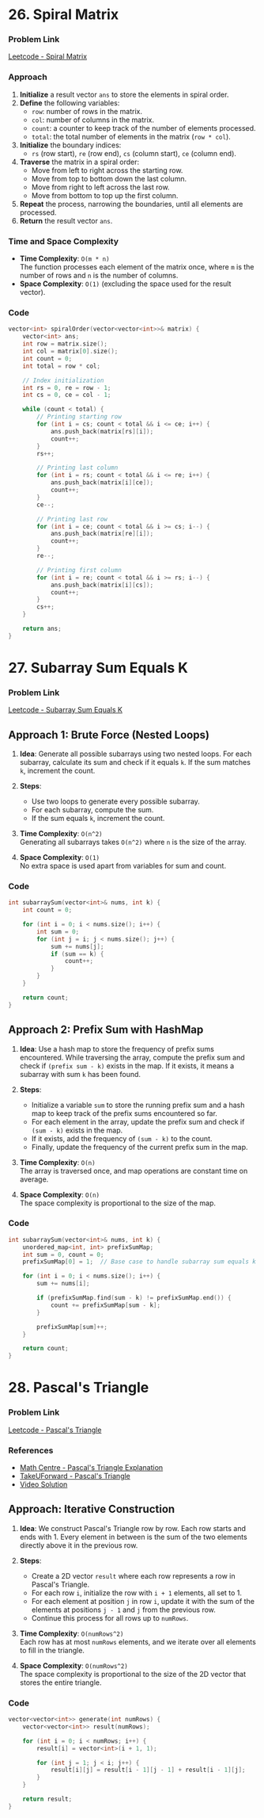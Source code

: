 # 26. Spiral Matrix

### Problem Link

[Leetcode - Spiral Matrix](https://leetcode.com/problems/spiral-matrix/description/)

### Approach

1. **Initialize** a result vector `ans` to store the elements in spiral order.
2. **Define** the following variables:
   - `row`: number of rows in the matrix.
   - `col`: number of columns in the matrix.
   - `count`: a counter to keep track of the number of elements processed.
   - `total`: the total number of elements in the matrix (`row * col`).
3. **Initialize** the boundary indices:
   - `rs` (row start), `re` (row end), `cs` (column start), `ce` (column end).
4. **Traverse** the matrix in a spiral order:
   - Move from left to right across the starting row.
   - Move from top to bottom down the last column.
   - Move from right to left across the last row.
   - Move from bottom to top up the first column.
5. **Repeat** the process, narrowing the boundaries, until all elements are processed.
6. **Return** the result vector `ans`.

### Time and Space Complexity

- **Time Complexity**: `O(m * n)`  
  The function processes each element of the matrix once, where `m` is the number of rows and `n` is the number of columns.
- **Space Complexity**: `O(1)` (excluding the space used for the result vector).

### Code

```cpp
vector<int> spiralOrder(vector<vector<int>>& matrix) {
    vector<int> ans;
    int row = matrix.size();
    int col = matrix[0].size();
    int count = 0;
    int total = row * col;

    // Index initialization
    int rs = 0, re = row - 1;
    int cs = 0, ce = col - 1;

    while (count < total) {
        // Printing starting row
        for (int i = cs; count < total && i <= ce; i++) {
            ans.push_back(matrix[rs][i]);
            count++;
        }
        rs++;

        // Printing last column
        for (int i = rs; count < total && i <= re; i++) {
            ans.push_back(matrix[i][ce]);
            count++;
        }
        ce--;

        // Printing last row
        for (int i = ce; count < total && i >= cs; i--) {
            ans.push_back(matrix[re][i]);
            count++;
        }
        re--;

        // Printing first column
        for (int i = re; count < total && i >= rs; i--) {
            ans.push_back(matrix[i][cs]);
            count++;
        }
        cs++;
    }

    return ans;
}
```

# 27. Subarray Sum Equals K

### Problem Link

[Leetcode - Subarray Sum Equals K](https://leetcode.com/problems/subarray-sum-equals-k/description/)

## Approach 1: Brute Force (Nested Loops)

1. **Idea**: Generate all possible subarrays using two nested loops. For each subarray, calculate its sum and check if it equals `k`. If the sum matches `k`, increment the count.
2. **Steps**:

   - Use two loops to generate every possible subarray.
   - For each subarray, compute the sum.
   - If the sum equals `k`, increment the count.

3. **Time Complexity**: `O(n^2)`  
   Generating all subarrays takes `O(n^2)` where `n` is the size of the array.

4. **Space Complexity**: `O(1)`  
   No extra space is used apart from variables for sum and count.

### Code

```cpp
int subarraySum(vector<int>& nums, int k) {
    int count = 0;

    for (int i = 0; i < nums.size(); i++) {
        int sum = 0;
        for (int j = i; j < nums.size(); j++) {
            sum += nums[j];
            if (sum == k) {
                count++;
            }
        }
    }

    return count;
}
```

## Approach 2: Prefix Sum with HashMap

1. **Idea**: Use a hash map to store the frequency of prefix sums encountered. While traversing the array, compute the prefix sum and check if `(prefix sum - k)` exists in the map. If it exists, it means a subarray with sum `k` has been found.
2. **Steps**:

   - Initialize a variable `sum` to store the running prefix sum and a hash map to keep track of the prefix sums encountered so far.
   - For each element in the array, update the prefix sum and check if `(sum - k)` exists in the map.
   - If it exists, add the frequency of `(sum - k)` to the count.
   - Finally, update the frequency of the current prefix sum in the map.

3. **Time Complexity**: `O(n)`  
   The array is traversed once, and map operations are constant time on average.

4. **Space Complexity**: `O(n)`  
   The space complexity is proportional to the size of the map.

### Code

```cpp
int subarraySum(vector<int>& nums, int k) {
    unordered_map<int, int> prefixSumMap;
    int sum = 0, count = 0;
    prefixSumMap[0] = 1;  // Base case to handle subarray sum equals k from the start

    for (int i = 0; i < nums.size(); i++) {
        sum += nums[i];

        if (prefixSumMap.find(sum - k) != prefixSumMap.end()) {
            count += prefixSumMap[sum - k];
        }

        prefixSumMap[sum]++;
    }

    return count;
}
```

# 28. Pascal's Triangle

### Problem Link

[Leetcode - Pascal's Triangle](https://leetcode.com/problems/pascals-triangle/description/)

### References

- [Math Centre - Pascal's Triangle Explanation](https://www.mathcentre.ac.uk/resources/uploaded/mc-ty-pascal-2009-1.pdf)
- [TakeUForward - Pascal's Triangle](https://takeuforward.org/data-structure/program-to-generate-pascals-triangle/)
- [Video Solution](https://youtu.be/jC0wWjBrKss?si=pn8v6_UlWPnfZ_JY)

## Approach: Iterative Construction

1. **Idea**: We construct Pascal's Triangle row by row. Each row starts and ends with 1. Every element in between is the sum of the two elements directly above it in the previous row.
2. **Steps**:

   - Create a 2D vector `result` where each row represents a row in Pascal's Triangle.
   - For each row `i`, initialize the row with `i + 1` elements, all set to 1.
   - For each element at position `j` in row `i`, update it with the sum of the elements at positions `j - 1` and `j` from the previous row.
   - Continue this process for all rows up to `numRows`.

3. **Time Complexity**: `O(numRows^2)`  
   Each row has at most `numRows` elements, and we iterate over all elements to fill in the triangle.

4. **Space Complexity**: `O(numRows^2)`  
   The space complexity is proportional to the size of the 2D vector that stores the entire triangle.

### Code

```cpp
vector<vector<int>> generate(int numRows) {
    vector<vector<int>> result(numRows);

    for (int i = 0; i < numRows; i++) {
        result[i] = vector<int>(i + 1, 1);

        for (int j = 1; j < i; j++) {
            result[i][j] = result[i - 1][j - 1] + result[i - 1][j];
        }
    }

    return result;
}
```
